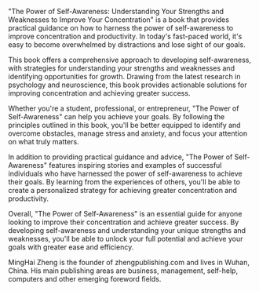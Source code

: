 
"The Power of Self-Awareness: Understanding Your Strengths and Weaknesses to Improve Your Concentration" is a book that provides practical guidance on how to harness the power of self-awareness to improve concentration and productivity. In today's fast-paced world, it's easy to become overwhelmed by distractions and lose sight of our goals.

This book offers a comprehensive approach to developing self-awareness, with strategies for understanding your strengths and weaknesses and identifying opportunities for growth. Drawing from the latest research in psychology and neuroscience, this book provides actionable solutions for improving concentration and achieving greater success.

Whether you're a student, professional, or entrepreneur, "The Power of Self-Awareness" can help you achieve your goals. By following the principles outlined in this book, you'll be better equipped to identify and overcome obstacles, manage stress and anxiety, and focus your attention on what truly matters.

In addition to providing practical guidance and advice, "The Power of Self-Awareness" features inspiring stories and examples of successful individuals who have harnessed the power of self-awareness to achieve their goals. By learning from the experiences of others, you'll be able to create a personalized strategy for achieving greater concentration and productivity.

Overall, "The Power of Self-Awareness" is an essential guide for anyone looking to improve their concentration and achieve greater success. By developing self-awareness and understanding your unique strengths and weaknesses, you'll be able to unlock your full potential and achieve your goals with greater ease and efficiency.

MingHai Zheng is the founder of zhengpublishing.com and lives in Wuhan, China. His main publishing areas are business, management, self-help, computers and other emerging foreword fields.

